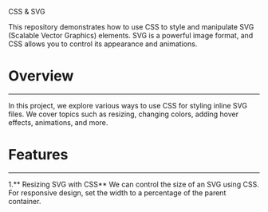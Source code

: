  CSS & SVG

This repository demonstrates how to use CSS to style and manipulate SVG (Scalable Vector Graphics) elements. SVG is a powerful image format, and CSS allows you to control its appearance and animations.

# Overview
---
In this project, we explore various ways to use CSS for styling inline SVG files. We cover topics such as resizing, changing colors, adding hover effects, animations, and more.

# Features
---
1.** Resizing SVG with CSS**
We can control the size of an SVG using CSS. For responsive design, set the width to a percentage of the parent container.
